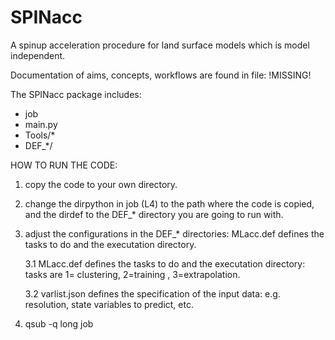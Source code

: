 # SPINacc
A spinup acceleration procedure for land surface models which is model independent.

Documentation of aims, concepts, workflows are found in file: !MISSING!


The SPINacc package includes:
* job
* main.py
* Tools/*
* DEF_*/


HOW TO RUN THE CODE:
1. copy the code to your own directory.

2. change the dirpython in job (L4) to the path where the code is copied, and the dirdef to the DEF_* directory you are going to run with.

3. adjust the configurations in the DEF_* directories: MLacc.def defines the tasks to do and the executation directory.

    3.1 MLacc.def defines the tasks to do and the executation directory: tasks are 1= clustering, 2=training , 3=extrapolation.

    3.2 varlist.json defines the specification of the input data: e.g. resolution, state variables to predict, etc.

4. qsub -q long job   
